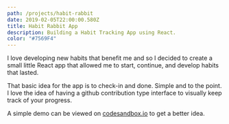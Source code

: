 ```yaml
---
path: /projects/habit-rabbit
date: 2019-02-05T22:00:00.580Z
title: Habit Rabbit App
description: Building a Habit Tracking App using React.
color: "#7569F4"
---
```


I love developing new habits that benefit me and so I decided to create a small little React app that allowed me to start, continue, and develop habits that lasted.

That basic idea for the app is to check-in and done. Simple and to the point. I love the idea of having a github contribution type interface to visually keep track of your progress.

A simple demo can be viewed on [codesandbox.io](https://codesandbox.io/s/3v8l0o7p7p) to get a better idea.
